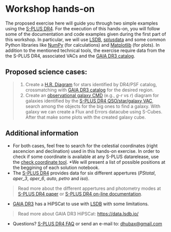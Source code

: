 # Workshop hands-on

The proposed exercise here will guide you through two simple examples using
the [S-PLUS DR4][1]. For the execution of this hands-on, you will follow 
some of the documentation and code examples given during the first part of 
this workshop. In particular, we will use [LSDB][2], [splusdata][3] and some 
common Python libraries like [NumPy][4] (for calculations) and 
[Matplotlib][5] (for plots). In addition to the mentioned technical tools, 
the exercise require data from the the S-PLUS DR4, associated VACs and the 
[GAIA DR3 catalog][6].

## Proposed science cases:

>1. Create a [H.R. Diagram][9] for stars identified by DR4/PSF catalog, 
crossmatching with [GAIA DR3 catalog][6] for the desired region.
>1. Create an [observational galaxy CMD][7] (e.g., *g-r* vs *r*) diagram for 
galaxies identified by the [S-PLUS DR4 QSO/star/galaxy VAC][8], search among
the objects for the big ones to find a galaxy. With galaxy we can create a 
Flux and Errors datacube using S-Cubes. After that make some plots with the
created galaxy cube.

## Additional information

- For both cases, feel free to search for the celestial coordinates (right
ascencion and declination) used in this hands-on exercise. In order to check
if some coordinate is available at any S-PLUS datarelease, use the
[check coordinate tool][11]. *We will present a list of possible positions
at the beggining of each solution notebook.
- The [S-PLUS DR4][1] provides data for six different appertures (*PStotal*,
*aper_3*, *aper_6*, *auto*, *petro* and *iso*).
> Read more about the different appertures and photometry modes at 
[S-PLUS DR4 paper][1] or [S-PLUS DR4 on-line documentation][10].
- [GAIA DR3][6] has a HiPSCat to use with [LSDB][2] with some limitations.
> Read more about GAIA DR3 HiPSCat: <https://data.lsdb.io/>
- Questions? [S-PLUS DR4 FAQ][12] or send an e-mail to:
[dhubax\@gmail.com](mailto:dhubax@gmail.com?subject=SABWorkshop)

[1]: <https://www.aanda.org/articles/aa/pdf/forth/aa49725-24.pdf> "The Fourth S-PLUS Data Release: 12-filter photometry covering ~3000 square degrees in the southern hemisphere"
[2]: <https://lsdb.readthedocs.io/en/stable/> "Large Survey DataBase python framework"
[3]: <https://github.com/Schwarzam/splusdata> "S-PLUS data python package"
[4]: <https://numpy.org/> "NumPy: scientific computing with Python"
[5]: <https://matplotlib.org/> "Matplotlib: Visualization with Python"
[6]: <https://www.cosmos.esa.int/web/gaia/data-release-3> "GAIA Data Release 3"
[7]: <https://en.wikipedia.org/wiki/Galaxy_color%E2%80%93magnitude_diagram> "Galaxy color-magnitude diagram"
[8]: <https://splus.cloud/documentation/DR4?QSO/star/galaxy_classification> "QSO/star/galaxy classification VAC"
[9]: <https://en.wikipedia.org/wiki/Hertzsprung%E2%80%93Russell_diagram#/media/File:HRDiagram.png> "Observational Hertzsprung-Russel Diagram"
[10]: <https://splus.cloud/documentation/DR4?Photometry> "S-PLUS DR4 on-line documentation"
[11]: <https://splus.cloud/catalogtools/checkc> "S-PLUS check coordinate tool"
[12]: <https://splus.cloud/documentation/DR4?FAQ> "S-PLUS DR4 FAQ"